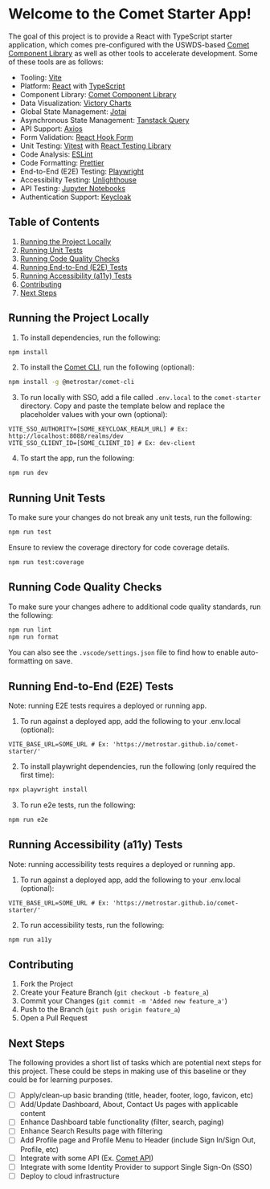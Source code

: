 # Welcome to the Comet Starter App!

The goal of this project is to provide a React with TypeScript starter application, which comes pre-configured with the USWDS-based [Comet Component Library](https://github.com/MetroStar/comet) as well as other tools to accelerate development. Some of these tools are as follows:

- Tooling: [Vite](https://vitejs.dev/)
- Platform: [React](https://react.dev/) with [TypeScript](https://www.typescriptlang.org/)
- Component Library: [Comet Component Library](https://github.com/MetroStar/comet)
- Data Visualization: [Victory Charts](https://formidable.com/open-source/victory/)
- Global State Management: [Jotai](https://jotai.org/)
- Asynchronous State Management: [Tanstack Query](https://tanstack.com/query/v3/)
- API Support: [Axios](https://axios-http.com/)
- Form Validation: [React Hook Form](https://react-hook-form.com/)
- Unit Testing: [Vitest](https://vitest.dev/) with [React Testing Library](https://testing-library.com/docs/react-testing-library/intro/)
- Code Analysis: [ESLint](https://eslint.org/)
- Code Formatting: [Prettier](https://prettier.io/)
- End-to-End (E2E) Testing: [Playwright](https://playwright.dev/)
- Accessibility Testing: [Unlighthouse](https://unlighthouse.dev/)
- API Testing: [Jupyter Notebooks](https://jupyter.org/)
- Authentication Support: [Keycloak](https://www.keycloak.org/)

## Table of Contents

1. [Running the Project Locally](#running-the-project-locally)
2. [Running Unit Tests](#running-unit-tests)
3. [Running Code Quality Checks](#running-code-quality-checks)
4. [Running End-to-End (E2E) Tests](#running-end-to-end-e2e-tests)
5. [Running Accessibility (a11y) Tests](#running-accessibility-a11y-tests)
6. [Contributing](#contributing)
7. [Next Steps](#next-steps)

## Running the Project Locally

1. To install dependencies, run the following:

```sh
npm install
```

2. To install the [Comet CLI](https://github.com/MetroStar/comet/tree/main/packages/comet-cli#example-commands), run the following (optional):

```sh
npm install -g @metrostar/comet-cli
```

3. To run locally with SSO, add a file called `.env.local` to the `comet-starter` directory. Copy and paste the template below and replace the placeholder values with your own (optional):

```
VITE_SSO_AUTHORITY=[SOME_KEYCLOAK_REALM_URL] # Ex: http://localhost:8088/realms/dev
VITE_SSO_CLIENT_ID=[SOME_CLIENT_ID] # Ex: dev-client
```

4. To start the app, run the following:

```sh
npm run dev
```

## Running Unit Tests

To make sure your changes do not break any unit tests, run the following:

```sh
npm run test
```

Ensure to review the coverage directory for code coverage details.

```sh
npm run test:coverage
```

## Running Code Quality Checks

To make sure your changes adhere to additional code quality standards, run the following:

```sh
npm run lint
npm run format
```

You can also see the `.vscode/settings.json` file to find how to enable auto-formatting on save.

## Running End-to-End (E2E) Tests

Note: running E2E tests requires a deployed or running app.

1. To run against a deployed app, add the following to your .env.local (optional):

```
VITE_BASE_URL=SOME_URL # Ex: 'https://metrostar.github.io/comet-starter/'
```

2. To install playwright dependencies, run the following (only required the first time):

```sh
npx playwright install
```

3. To run e2e tests, run the following:

```sh
npm run e2e
```

## Running Accessibility (a11y) Tests

Note: running accessibility tests requires a deployed or running app.

1. To run against a deployed app, add the following to your .env.local (optional):

```
VITE_BASE_URL=SOME_URL # Ex: 'https://metrostar.github.io/comet-starter/'
```

2. To run accessibility tests, run the following:

```sh
npm run a11y
```

## Contributing

1. Fork the Project
2. Create your Feature Branch (`git checkout -b feature_a`)
3. Commit your Changes (`git commit -m 'Added new feature_a'`)
4. Push to the Branch (`git push origin feature_a`)
5. Open a Pull Request

## Next Steps

The following provides a short list of tasks which are potential next steps for this project. These could be steps in making use of this baseline or they could be for learning purposes.

- [ ] Apply/clean-up basic branding (title, header, footer, logo, favicon, etc)
- [ ] Add/Update Dashboard, About, Contact Us pages with applicable content
- [ ] Enhance Dashboard table functionality (filter, search, paging)
- [ ] Enhance Search Results page with filtering
- [ ] Add Profile page and Profile Menu to Header (include Sign In/Sign Out, Profile, etc)
- [ ] Integrate with some API (Ex. [Comet API](https://github.com/MetroStar/comet-api))
- [ ] Integrate with some Identity Provider to support Single Sign-On (SSO)
- [ ] Deploy to cloud infrastructure
